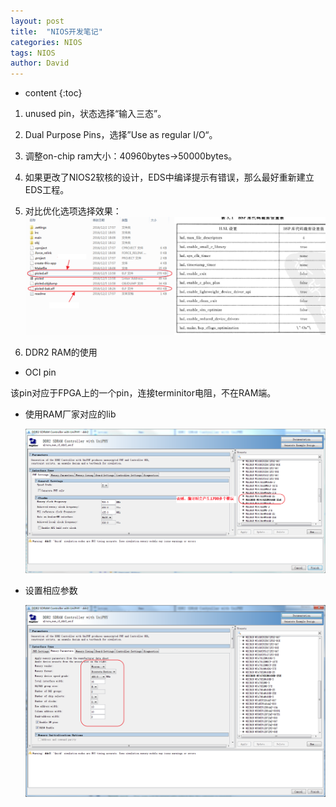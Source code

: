```yaml
---
layout: post
title:  "NIOS开发笔记"
categories: NIOS
tags: NIOS
author: David
---
```


* content
{:toc}

1. unused pin，状态选择“输入三态”。

2. Dual Purpose Pins，选择”Use as regular I/O“。

3. 调整on-chip ram大小：40960bytes->50000bytes。

4. 如果更改了NIOS2软核的设计，EDS中编译提示有错误，那么最好重新建立EDS工程。

5. 对比优化选项选择效果：
  ![优化编译选项前后对比](https://github.com/titron/titron.github.io/raw/master/img/2019-10-17-nios_optimize.png)

6. DDR2 RAM的使用

* OCI pin

该pin对应于FPGA上的一个pin，连接terminitor电阻，不在RAM端。

* 使用RAM厂家对应的lib
  
  ![DDR2厂家lib](https://github.com/titron/titron.github.io/raw/master/img/2019-10-17-nios_ddr2.png)

* 设置相应参数

  ![DDR2厂家lib](https://github.com/titron/titron.github.io/raw/master/img/2019-10-17-nios_ddr2_para.png)
 
